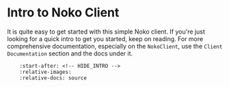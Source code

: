 # Intro to Noko Client

It is quite easy to get started with this simple Noko client. If you're just looking for a quick intro to get you started,
keep on reading. For more comprehensive documentation, especially on the `NokoClient`, use the `Client Documentation` section
and the docs under it.

```{include} ../../README.md
    :start-after: <!-- HIDE_INTRO -->
    :relative-images:
    :relative-docs: source
```
